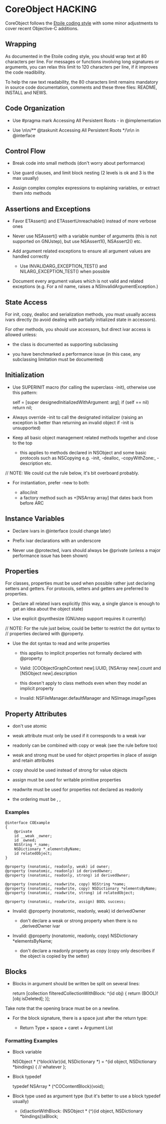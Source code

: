 CoreObject HACKING
==================

CoreObject follows the [Etoile coding style](http://etoileos.com/dev/codingstyle/) 
with some minor adjustments to cover recent Objective-C additions.


Wrapping
--------

As documented in the Etoile coding style, you should wrap text at 80 characters 
per line. For messages or functions involving long signatures or arguments, 
you can relax this limit to 120 characters per line, if it improves the code 
readibility.

To help the raw text readability, the 80 characters limit remains mandatory 
in source code documentation, comments and these three files: README, INSTALL 
and NEWS.


Code Organization
-----------------

- Use #pragma mark Accessing All Persistent Roots - in @implementation 

- Use \n\n/** @taskunit Accessing All Persistent Roots */\n\n in @interface


Control Flow
------------

- Break code into small methods (don't worry about performance)

- Use guard clauses, and limit block nesting (2 levels is ok and 3 is the max 
usually)

- Assign complex complex expressions to explaining variables, or extract them 
into methods


Assertions and Exceptions
-------------------------

- Favor ETAssert() and ETAssertUnreachable() instead of more verbose ones

- Never use NSAssert() with a variable number of arguments (this is not 
supported on GNUstep), but use NSAssert1(), NSAssert2() etc.

- Add argument related exceptions to ensure all argument values are handled correctly

	- Use INVALIDARG_EXCEPTION_TEST() and NILARG_EXCEPTION_TEST() when possible
	
- Document every argument values which is not valid and related exceptions (e.g. 
For a nil name, raises a NSInvalidArgumentException.) 


State Access
------------

For init, copy, dealloc and serialization methods, you must usually access ivars 
directly (to avoid dealing with partially initialized state in accessors).

For other methods, you should use accessors, but direct ivar access is allowed 
unless:

- the class is documented as supporting subclassing

- you have benchmarked a performance issue (in this case, any subclassing 
limitation must be documented)


Initialization
--------------

- Use SUPERINIT macro (for calling the superclass -init), otherwise use this 
pattern:

	self = [super designedInitializedWithArgument: arg];
	if (self == nil)
		return nil;
	
- Always override -init to call the designated initializer (raising an exception 
is better than returning an invalid object if -init is unsupported)

- Keep all basic object management related methods together and close to the top 

	- this applies to methods declared in NSObject and some basic protocols such 
as NSCopying e.g. -init, -dealloc, -copyWithZone:, -description etc. 

// NOTE: We could cut the rule below, it's bit overboard probably.

- For instantiation, prefer -new to both:

	- alloc/init
	- a factory method such as +[NSArray array] that dates back from before ARC


Instance Variables
------------------

- Declare ivars in @interface (could change later)

- Prefix ivar declarations with an underscore

- Never use @protected, ivars should always be @private (unless a major 
performance issue has been shown)


Properties
----------

For classes, properties must be used when possible rather just declaring setters 
and getters. For protocols, setters and getters are preferred to properties.

- Declare all related ivars explicitly (this way, a single glance is enough to 
get an idea about the object state)

- Use explicit @synthesize (GNUstep support requires it currently)

// NOTE: For the rule just below, could be better to restrict the dot syntax to 
// properties declared with @property. 

- Use the dot syntax to read and write properties

	- this applies to implicit properties not formally declared with @property
	
	- Valid: [COObjectGraphContext new].UUID, [NSArray new].count and [NSObject new].description 

	- this doesn't apply to class methods even when they model an implicit property

	- Invalid:  NSFileManager.defaultManager and NSImage.imageTypes


Property Attributes
-------------------

- don't use atomic

- weak attribute must only be used if it corresponds to a weak ivar

- readonly can be combined with copy or weak (see the rule before too)

- weak and strong must be used for object properties in place of assign and 
retain attributes

- copy should be used instead of strong for value objects

- assign must be used for writable primitive properties

- readwrite must be used for properties not declared as readonly

- the ordering must be <atomicity>, <writability>, <memory-management>

### Examples

	@interface COExample
	{
		@private
		id __weak _owner;
		id _owned;
		NSString *_name;
		NSDictionary *_elementsByName;
		id relatedObject;
	}

	@property (nonatomic, readonly, weak) id owner;
	@property (nonatomic, readonly) id derivedOwner;
	@property (nonatomic, readonly, strong) id derivedOwner;

	@property (nonatomic, readwrite, copy) NSString *name;
	@property (nonatomic, readwrite, copy) NSDictionary *elementsByName;
	@property (nonatomic, readwrite, strong) id relatedObject;

	@property (nonatomic, readwrite, assign) BOOL success;

- Invalid: @property (nonatomic, readonly, weak) id derivedOwner

	- don't declare a weak or strong property when there is no _derivedOwner ivar
	
- Invalid: @property (nonatomic, readonly, copy) NSDictionary *elementsByName;

	- don't declare a readonly property as copy (copy only describes if the 
object is copied by the setter)


Blocks
------

- Blocks in argument should be written be split on several lines:

    return [collection filteredCollectionWithBlock: ^(id obj)
	{
		return (BOOL)![obj isDeleted];
	}];
	
Take note that the opening brace must be on a newline.

- For the block signature, there is a space just after the return type:

	- Return Type + space + caret + Argument List
	
### Formatting Examples

- Block variable

	NSObject * (^blockVar)(id, NSDictionary *) = ^(id object, NSDictionary *bindings) 
	{
		// whatever
	};

- Block typedef

	typedef NSArray * (^COContentBlock)(void);

- Block type used as argument type (but it's better to use a block typedef usually)

	+ (id)actionWithBlock: (NSObject * (^)(id object, NSDictionary *bindings))aBlock;
